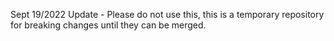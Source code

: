 Sept 19/2022 Update - Please do not use this, this is a temporary repository for breaking changes until they can be merged.
